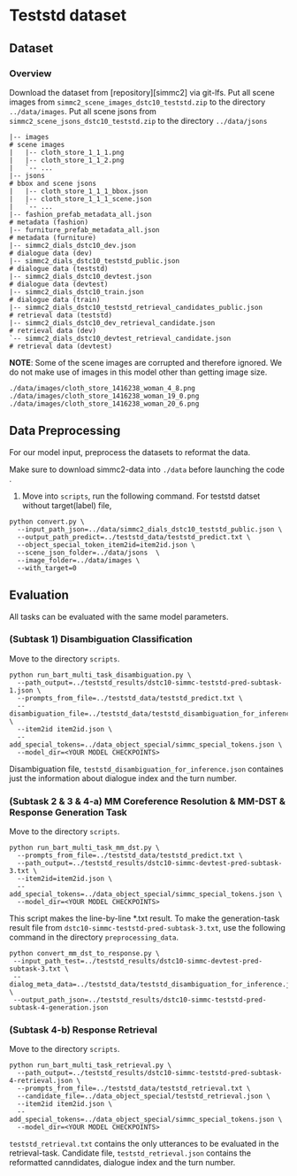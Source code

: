 # Teststd dataset 

## Dataset
### Overview
Download the dataset from [repository][simmc2] via git-lfs. Put all scene images from `simmc2_scene_images_dstc10_teststd.zip` to the directory `../data/images`. Put all scene jsons from `simmc2_scene_jsons_dstc10_teststd.zip` to the directory `../data/jsons`

```
|-- images                                                              # scene images
|   |-- cloth_store_1_1_1.png
|   |-- cloth_store_1_1_2.png
|   `-- ...
|-- jsons                                                               # bbox and scene jsons
|   |-- cloth_store_1_1_1_bbox.json
|   |-- cloth_store_1_1_1_scene.json
|   `-- ...
|-- fashion_prefab_metadata_all.json                                    # metadata (fashion)
|-- furniture_prefab_metadata_all.json                                  # metadata (furniture)
|-- simmc2_dials_dstc10_dev.json                                        # dialogue data (dev)
|-- simmc2_dials_dstc10_teststd_public.json                             # dialogue data (teststd)
|-- simmc2_dials_dstc10_devtest.json                                    # dialogue data (devtest)
|-- simmc2_dials_dstc10_train.json                                      # dialogue data (train)
|-- simmc2_dials_dstc10_teststd_retrieval_candidates_public.json        # retrieval data (teststd)
|-- simmc2_dials_dstc10_dev_retrieval_candidate.json                    # retrieval data (dev)
`-- simmc2_dials_dstc10_devtest_retrieval_candidate.json                # retrieval data (devtest)
```

**NOTE**: Some of the scene images are corrupted and therefore ignored. We do not make use of images in this model other than getting image size.
```
./data/images/cloth_store_1416238_woman_4_8.png
./data/images/cloth_store_1416238_woman_19_0.png
./data/images/cloth_store_1416238_woman_20_6.png
```

## **Data Preprocessing**
For our model input, preprocess the datasets to reformat the data. 

Make sure to download simmc2-data into `./data` before launching the code .
1. Move into `scripts`, run the following command.
For teststd datset without target(label) file,
```shell
python convert.py \
  --input_path_json=../data/simmc2_dials_dstc10_teststd_public.json \
  --output_path_predict=../teststd_data/teststd_predict.txt \
  --object_special_token_item2id=item2id.json \
  --scene_json_folder=../data/jsons  \
  --image_folder=../data/images \
  --with_target=0
```

## **Evaluation**
All tasks can be evaluated with the same model parameters.

### **(Subtask 1) Disambiguation Classification**

Move to the directory `scripts`.

```shell
python run_bart_multi_task_disambiguation.py \
  --path_output=../teststd_results/dstc10-simmc-teststd-pred-subtask-1.json \
  --prompts_from_file=../teststd_data/teststd_predict.txt \
  --disambiguation_file=../teststd_data/teststd_disambiguation_for_inference.json \
  --item2id item2id.json \
  --add_special_tokens=../data_object_special/simmc_special_tokens.json \
  --model_dir=<YOUR MODEL CHECKPOINTS> 
```

Disambiguation file, `teststd_disambiguation_for_inference.json` containes just the information about dialogue index and the turn number.

### **(Subtask 2 & 3 & 4-a) MM Coreference Resolution & MM-DST & Response Generation Task** 

Move to the directory `scripts`.

```shell
python run_bart_multi_task_mm_dst.py \
  --prompts_from_file=../teststd_data/teststd_predict.txt \
  --path_output=../teststd_results/dstc10-simmc-devtest-pred-subtask-3.txt \
  --item2id=item2id.json \
  --add_special_tokens=../data_object_special/simmc_special_tokens.json \
  --model_dir=<YOUR MODEL CHECKPOINTS>
```
 
This script makes the line-by-line *.txt result. To make the generation-task result file from `dstc10-simmc-teststd-pred-subtask-3.txt`, use the following command in the directory `preprocessing_data`. 

 ```shell
python convert_mm_dst_to_response.py \
  --input_path_test=../teststd_results/dstc10-simmc-devtest-pred-subtask-3.txt \
  --dialog_meta_data=../teststd_data/teststd_disambiguation_for_inference.json \
  --output_path_json=../teststd_results/dstc10-simmc-teststd-pred-subtask-4-generation.json
```

### **(Subtask 4-b) Response Retrieval**

Move to the directory `scripts`.

```shell
python run_bart_multi_task_retrieval.py \
  --path_output=../teststd_results/dstc10-simmc-teststd-pred-subtask-4-retrieval.json \
  --prompts_from_file=../teststd_data/teststd_retrieval.txt \
  --candidate_file=../data_object_special/teststd_retrieval.json \
  --item2id item2id.json \
  --add_special_tokens=../data_object_special/simmc_special_tokens.json \
  --model_dir=<YOUR MODEL CHECKPOINTS>
```

`teststd_retrieval.txt` contains the only utterances to be evaluated in the retrieval-task.
Candidate file, `teststd_retrieval.json` contains the reformatted canndidates, dialogue index and the turn number.
